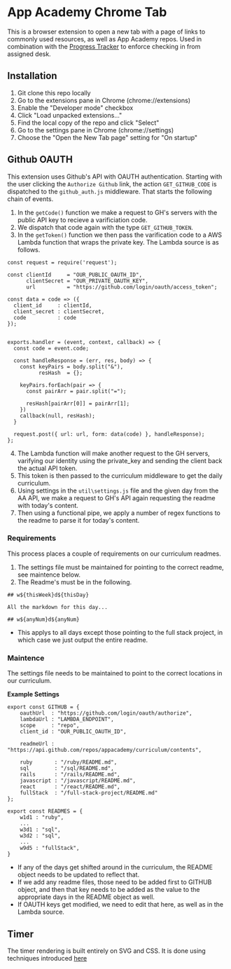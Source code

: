 # App Academy Chrome Tab

This is a browser extension to open a new tab with a page of links to commonly used resources, as well as App Academy repos. Used in combination with the [Progress Tracker][progress-tracker] to enforce checking in from assigned desk.

[progress-tracker]: https://github.com/appacademy/progress-tracker

## Installation

1. Git clone this repo locally
2. Go to the extensions pane in Chrome (chrome://extensions)
3. Enable the "Developer mode" checkbox
4. Click "Load unpacked extensions..."
5. Find the local copy of the repo and click "Select"
6. Go to the settings pane in Chrome (chrome://settings)
7. Choose the "Open the New Tab page" setting for "On startup"

## Github OAUTH

This extension uses Github's API with OAUTH authentication. Starting with the user clicking the `Authorize Github` link, the action `GET_GITHUB_CODE` is dispatched to the `github_auth.js` middleware. That starts the following chain of events.

1. In the `getCode()` function we make a request to GH's servers with the public API key to recieve a varificiation code.
2. We dispatch that code again with the type `GET_GITHUB_TOKEN`.
3. In the `getToken()` function we then pass the varification code to a AWS Lambda function that wraps the private key. The Lambda source is as follows.

```
const request = require('request');

const clientId     = "OUR_PUBLIC_OAUTH_ID",
      clientSecret = "OUR_PRIVATE_OAUTH_KEY",
      url          = "https://github.com/login/oauth/access_token";

const data = code => ({
  client_id     : clientId,
  client_secret : clientSecret,
  code          : code
});


exports.handler = (event, context, callback) => {
  const code = event.code;

  const handleResponse = (err, res, body) => {
    const keyPairs = body.split("&"),
          resHash  = {};

    keyPairs.forEach(pair => {
      const pairArr = pair.split("=");

      resHash[pairArr[0]] = pairArr[1];
    })
    callback(null, resHash);
  }
  
  request.post({ url: url, form: data(code) }, handleResponse);
};
```

4. The Lambda function will make another request to the GH servers, varifying our identity using the private_key and sending the client back the actual API token.
5. This token is then passed to the curriculum middleware to get the daily curriculum.
6. Using settings in the `util\settings.js` file and the given day from the AA API, we make a request to GH's API again requesting the readme with today's content.
7. Then using a functional pipe, we apply a number of regex functions to the readme to parse it for today's content.

### Requirements

This process places a couple of requirements on our curriculum readmes.

1. The settings file must be maintained for pointing to the correct readme, see maintence below.
2. The Readme's must be in the following.

```
## w${thisWeek}d${thisDay}

All the markdown for this day...

## w${anyNum}d${anyNum}
```
* This applys to all days except those pointing to the full stack project, in which case we just output the entire readme.

### Maintence

The settings file needs to be maintained to point to the correct locations in our curriculum.

__Example Settings__

```
export const GITHUB = {
	oauthUrl  : "https://github.com/login/oauth/authorize",
	lambdaUrl : "LAMBDA_ENDPOINT",
	scope     : "repo",
	client_id : "OUR_PUBLIC_OAUTH_ID",

	readmeUrl : "https://api.github.com/repos/appacademy/curriculum/contents",

	ruby       : "/ruby/README.md",
	sql        : "/sql/README.md",
	rails      : "/rails/README.md",
	javascript : "/javascript/README.md",
	react      : "/react/README.md",
	fullStack  : "/full-stack-project/README.md"
};

export const READMES = {
	w1d1 : "ruby",
	...
	w3d1 : "sql",
	w3d2 : "sql",
	...
	w9d5 : "fullStack",
}
```

* If any of the days get shifted around in the curriculum, the README object needs to be updated to reflect that.
* If we add any readme files, those need to be added first to GITHUB object, and then that key needs to be added as the value to the appropriate days in the README object as well.
* If OAUTH keys get modified, we need to edit that here, as well as in the Lambda source.

## Timer
The timer rendering is built entirely on SVG and CSS. It is done using techniques introduced [here](https://css-tricks.com/svg-line-animation-works/)